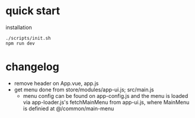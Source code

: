 # quick start

installation
```
./scripts/init.sh
npm run dev
```

# changelog

+ remove header on App.vue, app.js
+ get menu done from store/modules/app-ui.js; src/main.js
    - menu config can be found on app-config.js and the menu is loaded via app-loader.js's fetchMainMenu from app-ui.js, where MainMenu is definied at @/common/main-menu